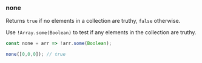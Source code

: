 ### none

Returns `true` if no elements in a collection are truthy, `false` otherwise.

Use `!Array.some(Boolean)` to test if any elements in the collection are truthy.

```js
const none = arr => !arr.some(Boolean);
```

```js
none([0,0,0]); // true
```
